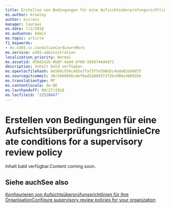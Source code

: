 ```yaml
---
title: Erstellen von Bedingungen für eine Aufsichtsüberprüfungsrichtlinie
ms.author: krowley
author: kccross
manager: laurawi
ms.date: 7/2/2018
ms.audience: Admin
ms.topic: article
f1_keywords:
- ms.o365.cc.ConditionCardLearnMore
ms.service: o365-administration
localization_priority: Normal
ms.assetid: d58d242b-0b8f-4a04-bf60-1950744d4d71
description: Inhalt bald verfügbar.
ms.openlocfilehash: 8e569c936c4d5e7faf3ffe598d5c4ada02de0d3f
ms.sourcegitcommit: 36c5466056cdef6ad2a8d9372f2bc009a30892bb
ms.translationtype: MT
ms.contentlocale: de-DE
ms.lasthandoff: 08/27/2018
ms.locfileid: "22528847"
---
```

# <a name="create-conditions-for-a-supervisory-review-policy"></a><span data-ttu-id="dc4dc-103">Erstellen von Bedingungen für eine Aufsichtsüberprüfungsrichtlinie</span><span class="sxs-lookup"><span data-stu-id="dc4dc-103">Create conditions for a supervisory review policy</span></span>

<span data-ttu-id="dc4dc-104">Inhalt bald verfügbar.</span><span class="sxs-lookup"><span data-stu-id="dc4dc-104">Content coming soon.</span></span>
  
## <a name="see-also"></a><span data-ttu-id="dc4dc-105">Siehe auch</span><span class="sxs-lookup"><span data-stu-id="dc4dc-105">See also</span></span>

[<span data-ttu-id="dc4dc-106">Konfigurieren von Aufsichtsüberprüfungsrichtlinien für Ihre Organisation</span><span class="sxs-lookup"><span data-stu-id="dc4dc-106">Configure supervisory review policies for your organization</span></span>](configure-supervision-policies.md)

